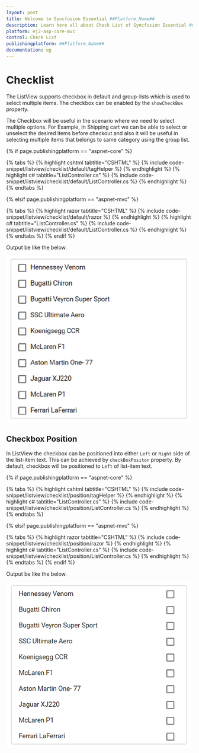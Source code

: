 ```yaml
---
layout: post
title: Welcome to Syncfusion Essential ##Platform_Name##
description: Learn here all about Check List of Syncfusion Essential ##Platform_Name## widgets based on HTML5 and jQuery.
platform: ej2-asp-core-mvc
control: Check List
publishingplatform: ##Platform_Name##
documentation: ug
---
```



# Checklist

The ListView supports checkbox in default and group-lists which is used to select multiple items.
The checkbox can be enabled by the `showCheckBox` property.

The Checkbox will be useful in the scenario where we need to select multiple options. For Example,
In Shipping cart we can be able to select or unselect the desired items before checkout and also
it will be useful in selecting multiple items that belongs to same category using the group list.

{% if page.publishingplatform == "aspnet-core" %}

{% tabs %}
{% highlight cshtml tabtitle="CSHTML" %}
{% include code-snippet/listview/checklist/default/tagHelper %}
{% endhighlight %}
{% highlight c# tabtitle="ListController.cs" %}
{% include code-snippet/listview/checklist/default/ListController.cs %}
{% endhighlight %}
{% endtabs %}

{% elsif page.publishingplatform == "aspnet-mvc" %}

{% tabs %}
{% highlight razor tabtitle="CSHTML" %}
{% include code-snippet/listview/checklist/default/razor %}
{% endhighlight %}
{% highlight c# tabtitle="ListController.cs" %}
{% include code-snippet/listview/checklist/default/ListController.cs %}
{% endhighlight %}
{% endtabs %}
{% endif %}



Output be like the below.

![ASP .NET Core ListView - CheckList Sample](./images/checklist.png)

## Checkbox Position

In ListView the checkbox can be positioned into either `Left` or `Right` side of the list-item text.
This can be achieved by `checkBoxPositon` property. By default, checkbox will be positioned to `Left` of list-item text.

{% if page.publishingplatform == "aspnet-core" %}

{% tabs %}
{% highlight cshtml tabtitle="CSHTML" %}
{% include code-snippet/listview/checklist/position/tagHelper %}
{% endhighlight %}
{% highlight c# tabtitle="ListController.cs" %}
{% include code-snippet/listview/checklist/position/ListController.cs %}
{% endhighlight %}
{% endtabs %}

{% elsif page.publishingplatform == "aspnet-mvc" %}

{% tabs %}
{% highlight razor tabtitle="CSHTML" %}
{% include code-snippet/listview/checklist/position/razor %}
{% endhighlight %}
{% highlight c# tabtitle="ListController.cs" %}
{% include code-snippet/listview/checklist/position/ListController.cs %}
{% endhighlight %}
{% endtabs %}
{% endif %}



Output be like the below.

![ASP .NET Core ListView - CheckBox Position](./images/checkbox-position.png)